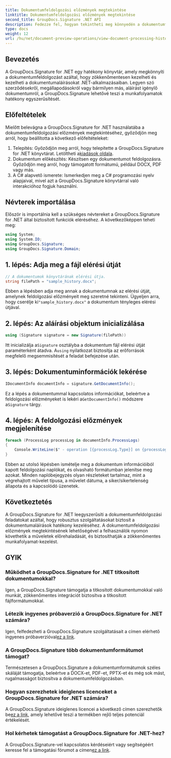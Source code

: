 ```yaml
---
title: Dokumentumfeldolgozási előzmények megtekintése
linktitle: Dokumentumfeldolgozási előzmények megtekintése
second_title: GroupDocs.Signature .NET API
description: Fedezze fel, hogyan tekintheti meg könnyedén a dokumentumfeldolgozási előzményeket a GroupDocs.Signature for .NET segítségével. Kövesse lépésenkénti útmutatónkat a zökkenőmentes munkafolyamatok kezeléséhez.
type: docs
weight: 12
url: /hu/net/document-preview-operations/view-document-processing-history/
---
```

## Bevezetés
A GroupDocs.Signature for .NET egy hatékony könyvtár, amely megkönnyíti a dokumentumfeldolgozást azáltal, hogy zökkenőmentesen kezelheti és kezelheti a dokumentumaláírásokat .NET-alkalmazásaiban. Legyen szó szerződésekről, megállapodásokról vagy bármilyen más, aláírást igénylő dokumentumról, a GroupDocs.Signature lehetővé teszi a munkafolyamatok hatékony egyszerűsítését.
## Előfeltételek
Mielőtt belevágna a GroupDocs.Signature for .NET használatába a dokumentumfeldolgozási előzmények megtekintéséhez, győződjön meg arról, hogy beállította a következő előfeltételeket:
1.  Telepítés: Győződjön meg arról, hogy telepítette a GroupDocs.Signature for .NET könyvtárat. Letöltheti a[kiadások oldala](https://releases.groupdocs.com/signature/net/).
2. Dokumentum előkészítés: Készítsen egy dokumentumot feldolgozásra. Győződjön meg arról, hogy támogatott formátumú, például DOCX, PDF vagy más.
3. A C# alapvető ismerete: Ismerkedjen meg a C# programozási nyelv alapjaival, mivel azt a GroupDocs.Signature könyvtárral való interakcióhoz fogjuk használni.

## Névterek importálása
Először is importálnia kell a szükséges névtereket a GroupDocs.Signature for .NET által biztosított funkciók eléréséhez. A következőképpen teheti meg:
```csharp
using System;
using System.IO;
using GroupDocs.Signature;
using GroupDocs.Signature.Domain;
```
## 1. lépés: Adja meg a fájl elérési útját
```csharp
// A dokumentumok könyvtárának elérési útja.
string filePath = "sample_history.docx";
```
 Ebben a lépésben adja meg annak a dokumentumnak az elérési útját, amelynek feldolgozási előzményeit meg szeretné tekinteni. Ügyeljen arra, hogy cserélje ki`"sample_history.docx"` a dokumentum tényleges elérési útjával.
## 2. lépés: Az aláírási objektum inicializálása
```csharp
using (Signature signature = new Signature(filePath))
```
 Itt inicializálja a`Signature` osztályba a dokumentum fájl elérési útját paraméterként átadva. A`using` nyilatkozat biztosítja az erőforrások megfelelő megsemmisítését a feladat befejezése után.
## 3. lépés: Dokumentuminformációk lekérése
```csharp
IDocumentInfo documentInfo = signature.GetDocumentInfo();
```
 Ez a lépés a dokumentummal kapcsolatos információkat, beleértve a feldolgozási előzményeket is lekéri a`GetDocumentInfo()` módszere a`Signature` tárgy.
## 4. lépés: A feldolgozási előzmények megjelenítése
```csharp
foreach (ProcessLog processLog in documentInfo.ProcessLogs)
{
    Console.WriteLine($" - operation [{processLog.Type}] on {processLog.Date.ToShortDateString()}. Succeeded/Failed {processLog.Succeeded}/{processLog.Failed}. Message: {processLog.Message}");
}
```
Ebben az utolsó lépésben ismételje meg a dokumentum információiból kapott feldolgozási naplókat, és olvasható formátumban jelenítse meg azokat. Minden naplóbejegyzés olyan részleteket tartalmaz, mint a végrehajtott művelet típusa, a művelet dátuma, a siker/sikertelenség állapota és a kapcsolódó üzenetek.

## Következtetés
A GroupDocs.Signature for .NET leegyszerűsíti a dokumentumfeldolgozási feladatokat azáltal, hogy robusztus szolgáltatásokat biztosít a dokumentumaláírások hatékony kezeléséhez. A dokumentumfeldolgozási előzmények megtekintésének lehetőségével a felhasználók nyomon követhetik a műveletek előrehaladását, és biztosíthatják a zökkenőmentes munkafolyamat-kezelést.
## GYIK
### Működhet a GroupDocs.Signature for .NET titkosított dokumentumokkal?
Igen, a GroupDocs.Signature támogatja a titkosított dokumentumokkal való munkát, zökkenőmentes integrációt biztosítva a titkosított fájlformátumokkal.
### Létezik ingyenes próbaverzió a GroupDocs.Signature for .NET számára?
 Igen, felfedezheti a GroupDocs.Signature szolgáltatásait a címen elérhető ingyenes próbaverzióval[ez a link](https://releases.groupdocs.com/).
### A GroupDocs.Signature több dokumentumformátumot támogat?
Természetesen a GroupDocs.Signature a dokumentumformátumok széles skáláját támogatja, beleértve a DOCX-et, PDF-et, PPTX-et és még sok mást, rugalmasságot biztosítva a dokumentumfeldolgozásban.
### Hogyan szerezhetek ideiglenes licenceket a GroupDocs.Signature for .NET számára?
 A GroupDocs.Signature ideiglenes licencei a következő címen szerezhetők be[ez a link](https://purchase.groupdocs.com/temporary-license/), amely lehetővé teszi a termékben rejlő teljes potenciál értékelését.
### Hol kérhetek támogatást a GroupDocs.Signature for .NET-hez?
 A GroupDocs.Signature-vel kapcsolatos kérdéseiért vagy segítségéért keresse fel a támogatási fórumot a címen[ez a link](https://forum.groupdocs.com/c/signature/13).